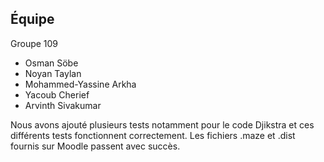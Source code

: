 ## Équipe
Groupe 109
- Osman Söbe
- Noyan Taylan
- Mohammed-Yassine Arkha
- Yacoub Cherief
- Arvinth Sivakumar


Nous avons ajouté plusieurs tests notamment pour le code Djikstra et ces différents tests fonctionnent correctement. Les fichiers .maze et .dist fournis sur Moodle passent avec succès.
